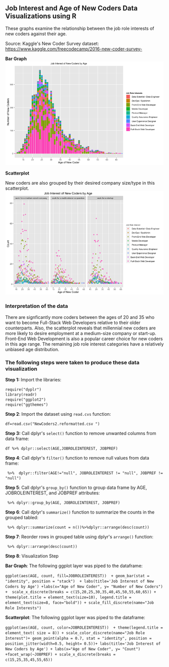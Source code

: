 ## **Job Interest and Age of New Coders Data Visualizations using R**

These graphs examine the relationship between the job role interests of new coders against their age. 

Source: Kaggle's New Coder Survey dataset:
https://www.kaggle.com/freecodecamp/2016-new-coder-survey- 


**Bar Graph**
![](barplot_jobroleinterest.png)


**Scatterplot**

New coders are also grouped by their desired company size/type in this scatterplot. 
![](JobRoleInterest_Scatter.png )

### **Interpretation of the data** 

There are signficantly more coders between the ages of 20 and 35 who want to become Full-Stack Web Developers relative to their older counterparts. Also, the scatterplot reveals that millennial new coders are more likely to desire employment at a medium-size company or start-up. Front-End Web Development is also a popular career choice for new coders in this age range. The remaining job role interest categories have a relatively unbiased age distribution.


### **The following steps were taken to produce these data visualization**

**Step 1:** Import the libraries:

```{r message=FALSE, warning=FALSE, echo=FALSE}
require("dyplr")
library(readr)
require("ggplot2")
require("ggthemes") 

```
**Step 2**: Import the dataset using ```read.cvs``` function:
```{r message=FALSE, warning=FALSE}
df=read.csv("NewCoders2.reformatted.csv ")
```

**Step 3:** 
Call dplyr's ```select()``` function to remove unwanted columns from data frame: 
```
df %>% dplyr::select(AGE,JOBROLEINTEREST, JOBPREF)
```

**Step 4**: Call dplyr's ```filter()``` function to remove null values from data frame:

```
 %>%  dplyr::filter(AGE!="null", JOBROLEINTEREST != "null", JOBPREF != "null")
```


**Step 5**: Call dplyr's ```group_by()``` function to group data frame by AGE, JOBROLEINTEREST, and JOBPREF attributes:

```
 %>% dplyr::group_by(AGE, JOBROLEINTEREST, JOBPREF)
```

**Step 6**: Call dplyr's ```summarize()``` function to summarize the counts in the grouped tabled:
```
 %>% dplyr::summarize(count = n())%>%dplyr::arrange(desc(count))
```

**Step 7**: Reorder rows in grouped table using dplyr's ```arrange()``` function:
```
 %>% dplyr::arrange(desc(count))
```
**Step 8**: Visualization Step

**Bar Graph**: The following ggplot layer was piped to the dataframe:

```ggplot(aes(AGE, count, fill=JOBROLEINTEREST))  + geom_bar(stat = "identity", position = "stack")  + labs(title='Job Interest of New Coders by Age') +labs(x="Age of New Coder", y= "Number of New Coders") +  scale_x_discrete(breaks = c(15,20,25,30,35,40,45,50,55,60,65)) + theme(plot.title = element_text(size=10), legend.title = element_text(size=8, face="bold")) + scale_fill_discrete(name="Job Role Interests")```

**Scatterplot**: The following ggplot layer was piped to the dataframe:

```ggplot(aes(AGE, count, color=JOBROLEINTEREST))  + theme(legend.title = element_text( size = 8)) + scale_color_discrete(name="Job Role Interest")+ geom_point(alpha = 0.7, stat = "identity", position = position_jitter(width=0.5, height= 0.5))+ labs(title='Job Interest of New Coders by Age') + labs(x="Age of New Coder", y= "Count") +facet_wrap(~JOBPREF) + scale_x_discrete(breaks = c(15,25,35,45,55,65))```
